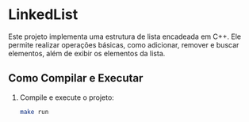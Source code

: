 # LinkedList

Este projeto implementa uma estrutura de lista encadeada em C++. Ele permite realizar operações básicas, como adicionar, remover e buscar elementos, além de exibir os elementos da lista.

## Como Compilar e Executar

1. Compile e execute o projeto:

   ```bash
   make run
   ```